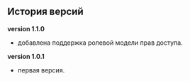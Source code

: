 <!-- cl-start -->
## История версий

**version 1.1.0**    
- добавлена поддержка ролевой модели прав доступа.    

**version 1.0.1**    
- первая версия.    
<!-- cl-end -->
